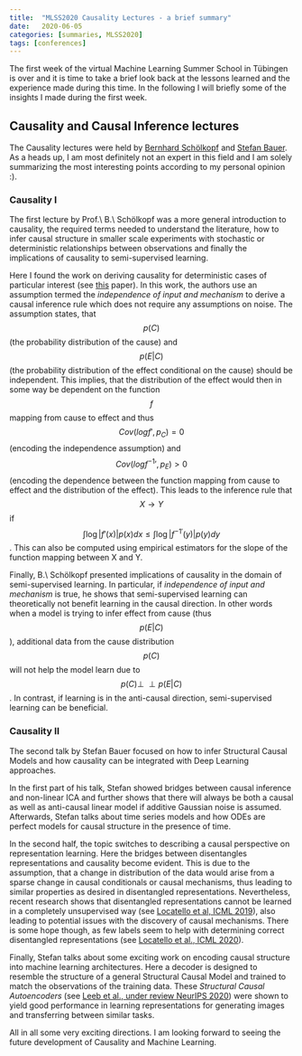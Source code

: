 ```yaml
---
title:  "MLSS2020 Causality Lectures - a brief summary"
date:   2020-06-05
categories: [summaries, MLSS2020]
tags: [conferences]
---
```


The first week of the virtual Machine Learning Summer School in Tübingen is over
and it is time to take a brief look back at the lessons learned and the
experience made during this time. In the following I will briefly some of the
insights I made during the first week.

## Causality and Causal Inference lectures
The Causality lectures were held by [Bernhard
Schölkopf](https://www.is.mpg.de/~bs) and [Stefan
Bauer](https://www.is.mpg.de/person/sbauer). As a heads up, I am most definitely
not an expert in this field and I am solely summarizing the most interesting
points according to my personal opinion :).

### Causality I
The first lecture by Prof.\ B.\ Schölkopf was a more general introduction to
causality, the required terms needed to understand the literature, how to
infer causal structure in smaller scale experiments with stochastic or
deterministic relationships between observations and finally the implications
of causality to semi-supervised learning.

Here I found the work on deriving causality for deterministic cases of
particular interest (see [this](https://arxiv.org/abs/1203.3475) paper).  In
this work, the authors use an assumption termed the *independence of input and
mechanism* to derive a causal inference rule which does not require any
assumptions on noise. The assumption states, that $$p(C)$$ (the probability
distribution of the cause) and $$p(E|C)$$ (the probability distribution of the
effect conditional on the cause) should be independent. This implies, that the
distribution of the effect would then in some way be dependent on the function
$$f$$ mapping from cause to effect and thus $$Cov(log f', p_C) = 0$$ (encoding
the independence assumption) and $$Cov(log f^{-1}', p_E) > 0$$ (encoding the
dependence between the function mapping from cause to effect and the
distribution of the effect). This leads to the inference rule that $$
X \rightarrow Y $$ if  $$ \int \log |f'(x)| p(x) dx \leq \int \log | f^{-1'}(y)
| p(y) dy $$. This can also be computed using empirical estimators for the
slope of the function mapping between X and Y.

Finally, B.\ Schölkopf presented implications of causality in the domain of
semi-supervised learning. In particular, if *independence of input and
mechanism* is true, he shows that semi-supervised learning can theoretically not
benefit learning in the causal direction. In other words when a model is trying
to infer effect from cause (thus $$p(E|C)$$), additional data from the cause
distribution $$p(C)$$ will not help the model learn due to $$ p(C) \perp \!\!\!
\perp p(E|C) $$. In contrast, if learning is in the anti-causal direction,
semi-supervised learning can be beneficial.

### Causality II
The second talk by Stefan Bauer focused on how to infer Structural Causal
Models and how causality can be integrated with Deep Learning approaches.

In the first part of his talk, Stefan showed bridges between causal inference
and non-linear ICA and further shows that there will always be both a causal as
well as anti-causal linear model if additive Gaussian noise is assumed.
Afterwards, Stefan talks about time series models and how ODEs are perfect
models for causal structure in the presence of time.

In the second half, the topic switches to describing a causal perspective on
representation learning. Here the bridges between disentangles representations
and causality become evident. This is due to the assumption, that a change in
distribution of the data would arise from a sparse change in causal
conditionals or causal mechanisms, thus leading to similar properties as
desired in disentangled representations.  Nevertheless, recent research shows
that disentangled representations cannot be learned in a completely
unsupervised way (see [Locatello et al, ICML
2019](https://arxiv.org/abs/1811.12359)), also leading to potential issues with
the discovery of causal mechanisms.  There is some hope though, as few labels
seem to help with determining correct disentangled representations (see
[Locatello et al., ICML 2020](https://arxiv.org/abs/2002.02886)).

Finally, Stefan talks about some exciting work on encoding causal structure
into machine learning architectures.  Here a decoder is designed to resemble
the structure of a general Structural Causal Model and trained to match the
observations of the training data.  These *Structural Causal Autoencoders* (see
[Leeb et al., under review NeurIPS 2020](https://arxiv.org/abs/2006.07796))
were shown to yield good performance in learning representations for generating
images and transferring between similar tasks.

All in all some very exciting directions. I am looking forward to seeing the
future development of Causality and Machine Learning.
